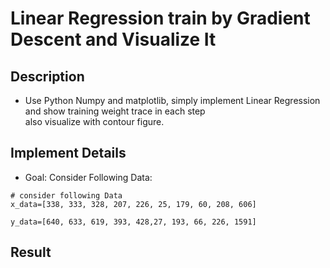 # Linear Regression train by Gradient Descent and Visualize It
## Description
* Use Python Numpy and matplotlib, simply implement Linear Regression and show training weight trace in each step <br>also visualize with contour figure.
## Implement Details
* Goal: Consider Following Data: 
```python=
# consider following Data
x_data=[338, 333, 328, 207, 226, 25, 179, 60, 208, 606]

y_data=[640, 633, 619, 393, 428,27, 193, 66, 226, 1591]
```
## Result

